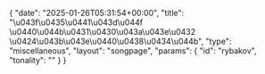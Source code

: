 {
    "date": "2025-01-26T05:31:54+00:00",
    "title": "\u043f\u0435\u0441\u043d\u044f \u0440\u044b\u0431\u0430\u043a\u043e\u0432 \u0424\u043b\u043e\u0440\u0438\u0434\u044b",
    "type": "miscellaneous",
    "layout": "songpage",
    "params": {
        "id": "rybakov",
        "tonality": ""
    }
}